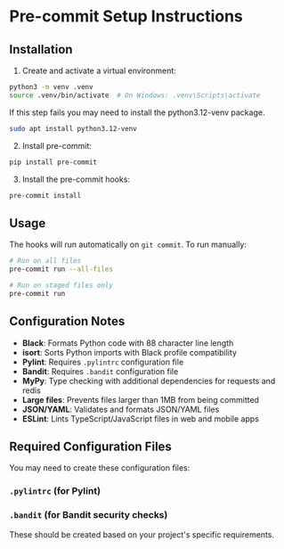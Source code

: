 # Pre-commit Setup Instructions

## Installation

1. Create and activate a virtual environment:

```bash
python3 -m venv .venv
source .venv/bin/activate  # On Windows: .venv\Scripts\activate
```

If this step fails you may need to install the python3.12-venv package.

```bash
sudo apt install python3.12-venv
```


2. Install pre-commit:

```bash
pip install pre-commit
```

3. Install the pre-commit hooks:

```bash
pre-commit install
```

## Usage

The hooks will run automatically on `git commit`. To run manually:

```bash
# Run on all files
pre-commit run --all-files

# Run on staged files only
pre-commit run
```

## Configuration Notes

- **Black**: Formats Python code with 88 character line length
- **isort**: Sorts Python imports with Black profile compatibility
- **Pylint**: Requires `.pylintrc` configuration file
- **Bandit**: Requires `.bandit` configuration file
- **MyPy**: Type checking with additional dependencies for requests and redis
- **Large files**: Prevents files larger than 1MB from being committed
- **JSON/YAML**: Validates and formats JSON/YAML files
- **ESLint**: Lints TypeScript/JavaScript files in web and mobile apps

## Required Configuration Files

You may need to create these configuration files:

### `.pylintrc` (for Pylint)

### `.bandit` (for Bandit security checks)

These should be created based on your project's specific requirements.
